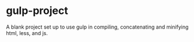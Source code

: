 # gulp-project
A blank project set up to use gulp in compiling, concatenating and minifying html, less, and js.
